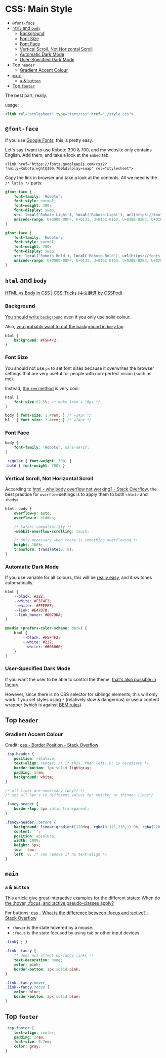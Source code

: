 # CSS: Main Style

<!-- MarkdownTOC -->

- [`@font-face`](#font-face)
- [`html` and `body`](#html-and-body)
    - [Background](#background)
    - [Font Size](#font-size)
    - [Font Face](#font-face-1)
    - [Vertical Scroll, Not Horizontal Scroll](#vertical-scroll-not-horizontal-scroll)
    - [Automatic Dark Mode](#automatic-dark-mode)
    - [User-Specified Dark Mode](#user-specified-dark-mode)
- [Top `header`](#top-header)
    - [Gradient Accent Colour](#gradient-accent-colour)
- [`main`](#main)
    - [`a` & `button`](#a--button)
- [Top `footer`](#top-footer)

<!-- /MarkdownTOC -->

The best part, really.

usage:

```html
<link rel="stylesheet" type="text/css" href="./style.css">
```

## `@font-face`

If you use [Google Fonts](https://fonts.google.com/), this is pretty easy.

Let's say I want to use Roboto 300 & 700, and my website only contains English. Add them, and take a look at the `Embed` tab:

```
<link href="https://fonts.googleapis.com/css2?family=Roboto:wght@300;700&display=swap" rel="stylesheet">
```

Copy the link in browser and take a look at the contents. All we need is the `/* latin */` parts:

```css
@font-face {
    font-family: 'Roboto';
    font-style: normal;
    font-weight: 300;
    font-display: swap;
    src: local('Roboto Light'), local('Roboto-Light'), url(https://fonts.gstatic.com/s/roboto/v20/KFOlCnqEu92Fr1MmSU5fBBc4AMP6lQ.woff2) format('woff2');
    unicode-range: U+0000-00FF, U+0131, U+0152-0153, U+02BB-02BC, U+02C6, U+02DA, U+02DC, U+2000-206F, U+2074, U+20AC, U+2122, U+2191, U+2193, U+2212, U+2215, U+FEFF, U+FFFD;
}

@font-face {
    font-family: 'Roboto';
    font-style: normal;
    font-weight: 700;
    font-display: swap;
    src: local('Roboto Bold'), local('Roboto-Bold'), url(https://fonts.gstatic.com/s/roboto/v20/KFOlCnqEu92Fr1MmWUlfBBc4AMP6lQ.woff2) format('woff2');
    unicode-range: U+0000-00FF, U+0131, U+0152-0153, U+02BB-02BC, U+02C6, U+02DA, U+02DC, U+2000-206F, U+2074, U+20AC, U+2122, U+2191, U+2193, U+2212, U+2215, U+FEFF, U+FFFD;
}
```

## `html` and `body`

[HTML vs Body in CSS | CSS-Tricks](https://css-tricks.com/html-vs-body-in-css/) ([中文翻译 by CSSPod](https://csspod.com/html-vs-body-in-css/))

### Background

[You should write `background`](https://stackoverflow.com/questions/10205464/what-is-the-difference-between-background-and-background-color) even if you only use solid colour.

Also, [you probably want to put the background in `body` tag](https://css-tricks.com/just-one-of-those-weird-things-about-css-background-on-body/).

```css
html {
    background: #F5F4F2;
}
```

### Font Size

You should not use `px` to set font sizes because it overwrites the browser settings that are very useful for people with non-perfect vision (such as me).

Instead, [the `rem` method](https://snook.ca/archives/html_and_css/font-size-with-rem) is very cool:

```css
html {
    font-size:62.5%; /* make 1rem = 10px */
}

body { font-size: 1.4rem; } /* =14px */
h1   { font-size: 2.4rem; } /* =24px */
```

### Font Face

```css
body {
    font-family: 'Roboto', sans-serif;
}

.regular { font-weight: 300; }
.bold { font-weight: 700; }
```

### Vertical Scroll, Not Horizontal Scroll

According to [html - why body overflow not working? - Stack Overflow](https://stackoverflow.com/questions/41506456/why-body-overflow-not-working), the best practice for `overflow` settings is to apply them to both `<html>` and `<body>`.

```css
html, body {
    overflow-y: auto;
    overflow-x: hidden;

    /* Safari compatibility */
    -webkit-overflow-scrolling: touch;

    /* only necessary when there is something overflowing */
    height: 100%;
    transform: translate(0, 0);
}
```

### Automatic Dark Mode

If you use variable for all colours, this will be [really easy](https://css-tricks.com/dark-modes-with-css/), and it switches automatically.

```css
html {
    --black: #222;
    --white: #F5F4F2;
    --whiter: #FFFFFF;
    --link: #E47D7D;
    --link_hover: #0079DA;
}

@media (prefers-color-scheme: dark) {
    html {
        --black: #F5F4F2;
        --white: #222;
        --whiter: #606060;
    }
}
```

### User-Specified Dark Mode

If you want the user to be able to control the theme, [that's also possible in theory](https://dev.to/oahehc/how-to-enable-dark-mode-on-your-website-with-pure-css-ake).

However, since there is no CSS selector for siblings elements, this will only work if you set styles using `*` (relatively slow & dangerous) or use a content wrapper (which is against [BEM rules](./CSS-BEM.md)).


## Top `header`

### Gradient Accent Colour

Credit: [css - Border Position - Stack Overflow](https://stackoverflow.com/a/33943462/10668706)

```css
.top-header {
    position: relative;
    text-align: center; /* if this, then left: 0; is necessary */
    border-bottom: 1px solid lightgray;
    padding: 1rem;
    background: white;
}

/* all lines are necessary (why?) */
/* set all 5px's to different values for thicker or thinner lines*/

.fancy-header {
    border-top: 5px solid transparent;
}

.fancy-header::before {
    background: linear-gradient(120deg, rgba(0,121,218,1) 0%, rgba(228,125,125,1) 100%);
    content: '';
    position: absolute;
    width: 100%;
    height: 5px;
    top: -5px;
    left: 0; /* can remove if no text-align */
}
```

<!-- 
background: var(--theme-ui-colors-newsletter-background,#ffffff) repeating-linear-gradient( 135deg,var(--theme-ui-colors-newsletter-stripeColorA,#ff5a54),var(--theme-ui-colors-newsletter-stripeColorA,#ff5a54) 20px,transparent 20px,transparent 40px,var(--theme-ui-colors-newsletter-stripeColorB,#3fa9f5) 40px,var(--theme-ui-colors-newsletter-stripeColorB,#3fa9f5) 60px,transparent 60px,transparent 80px );
 -->

## `main`

### `a` & `button`

This article give great interactive examples for the different states: [When do the :hover, :focus, and :active pseudo-classes apply?](https://bitsofco.de/when-do-the-hover-focus-and-active-pseudo-classes-apply/)

For buttons: [css - What is the difference between :focus and :active? - Stack Overflow](https://stackoverflow.com/questions/1677990/what-is-the-difference-between-focus-and-active)

- `:hover` is the state hovered by a mouse.
- `:focus` is the state focused by using `tab` or other input devices.

```css
.link{ ; }

.link--fancy {
    /* does not affect no-fancy links */
    text-decoration: none;
    color: pink;
    border-bottom: 1px solid pink;
}

.link--fancy:hover,
.link--fancy:focus {
    color: blue;
    border-bottom: 3px solid blue;
}
```

## Top `footer`

```css
.top-footer {
    text-align: center;
    padding: 1rem;
    font-size: 0.7em;
    color: gray;
}
```
